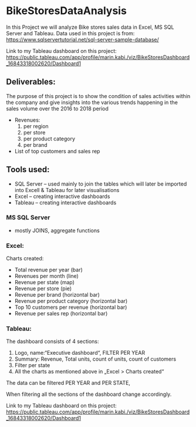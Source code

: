 # BikeStoresDataAnalysis

In this Project we will analyze Bike stores sales data in Excel, MS SQL Server and Tableau.
Data used in this project is from: https://www.sqlservertutorial.net/sql-server-sample-database/

Link to my Tableau dashboard on this project: https://public.tableau.com/app/profile/marin.kabi./viz/BikeStoresDashboard_16843318002620/Dashboard1

## Deliverables:
The purpose of this project is to show the condition of sales activities within the company and give insights into the various trends happening in the sales volume over the 2016 to 2018 period

-	Revenues: 
       1. per region
       2. per store
       3. per product category
       4. per brand
-	List of top customers and sales rep

## Tools used:
-	SQL Server – used mainly to join the tables which will later be imported into Excell & Tableau for later visualisations
-	Excel – creating interactive dashboards
-	Tableau – creating interactive dashboards

### MS SQL Server 
- mostly JOINS, aggregate functions

### Excel:
Charts created: 
-	Total revenue per year (bar)
-	Revenues per month (line)
-	Revenue per state (map)
-	Revenue per store (pie)
-	Revenue per brand (horizontal bar)
-	Revenue per product category (horizontal bar)
-	Top 10 customers per revenue (horizontal bar)
-	Revenue per sales rep (horizontal bar)

### Tableau:
The dashboard consists of 4 sections:
1.	Logo, name:“Executive dashboard“, FILTER PER YEAR
2.	Summary: Revenue, Total units, count of units, count of customers
3.	Filter per state
4.	All the charts as mentioned above in „Excel > Charts created“

The data can be filtered PER YEAR and PER STATE,

When filtering all the sections of the dashboard change accordingly.

Link to my Tableau dashboard on this project: https://public.tableau.com/app/profile/marin.kabi./viz/BikeStoresDashboard_16843318002620/Dashboard1

